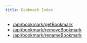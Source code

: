```yaml
---
title: Bookmark Index
---
```

-   [/api/bookmark/getBookmark](getBookmark.html)
-   [/api/bookmark/removeBookmark](removeBookmark.html)
-   [/api/bookmark/renameBookmark](renameBookmark.html)
